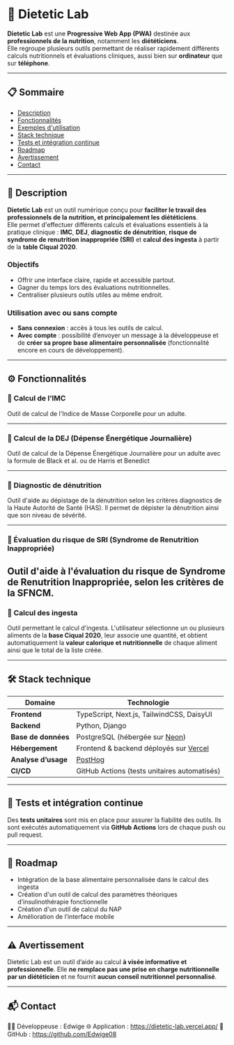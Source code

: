 # 🧪 Dietetic Lab

**Dietetic Lab** est une **Progressive Web App (PWA)** destinée aux **professionnels de la nutrition**, notamment les **diététiciens**.  
Elle regroupe plusieurs outils permettant de réaliser rapidement différents calculs nutritionnels et évaluations cliniques, aussi bien sur **ordinateur** que sur **téléphone**.

---

## 📋 Sommaire

- [Description](#-description)
- [Fonctionnalités](#-fonctionnalités)
- [Exemples d'utilisation](#-exemples-dutilisation)
- [Stack technique](#-stack-technique)
- [Tests et intégration continue](#-tests-et-intégration-continue)
- [Roadmap](#-roadmap)
- [Avertissement](#-avertissement)
- [Contact](#-contact)

---

## 🧠 Description

**Dietetic Lab** est un outil numérique conçu pour **faciliter le travail des professionnels de la nutrition, et principalement les diététiciens**.  
Elle permet d'effectuer différents calculs et évaluations essentiels à la pratique clinique : **IMC**, **DEJ**, **diagnostic de dénutrition**, **risque de syndrome de renutrition inappropriée (SRI)** et **calcul des ingesta** à partir de la **table Ciqual 2020**.

### Objectifs

- Offrir une interface claire, rapide et accessible partout.
- Gagner du temps lors des évaluations nutritionnelles.
- Centraliser plusieurs outils utiles au même endroit.

### Utilisation avec ou sans compte

- **Sans connexion** : accès à tous les outils de calcul.
- **Avec compte** : possibilité d’envoyer un message à la développeuse et de **créer sa propre base alimentaire personnalisée** (fonctionnalité encore en cours de développement).

---

## ⚙️ Fonctionnalités

### 🔹 Calcul de l’IMC
Outil de calcul de l'Indice de Masse Corporelle pour un adulte.

---

### 🔹 Calcul de la DEJ (Dépense Énergétique Journalière)
Outil de calcul de la Dépense Énergétique Journalière pour un adulte avec la formule de Black et al. ou de Harris et Benedict

---

### 🔹 Diagnostic de dénutrition
Outil d'aide au dépistage de la dénutrition selon les critères diagnostics de la Haute Autorité de Santé (HAS). Il permet de dépister la dénutrition ainsi que son niveau de sévérité. 

---

### 🔹 Évaluation du risque de SRI (Syndrome de Renutrition Inappropriée)
Outil d'aide à l'évaluation du risque de Syndrome de Renutrition Inappropriée, selon les critères de la SFNCM.
---

### 🔹 Calcul des ingesta
Outil permettant le calcul d'ingesta. L'utilisateur sélectionne un ou plusieurs aliments de la **base Ciqual 2020**, leur associe une quantité, et obtient automatiquement la **valeur calorique et nutritionnelle** de chaque aliment ainsi que le total de la liste créée.

---

## 🛠️ Stack technique

| Domaine | Technologie |
|----------|--------------|
| **Frontend** | TypeScript, Next.js, TailwindCSS, DaisyUI |
| **Backend** | Python, Django |
| **Base de données** | PostgreSQL (hébergée sur [Neon](https://neon.tech)) |
| **Hébergement** | Frontend & backend déployés sur [Vercel](https://vercel.com) |
| **Analyse d’usage** | [PostHog](https://posthog.com) |
| **CI/CD** | GitHub Actions (tests unitaires automatisés) |

---

## 🧪 Tests et intégration continue

Des **tests unitaires** sont mis en place pour assurer la fiabilité des outils.
Ils sont exécutés automatiquement via **GitHub Actions** lors de chaque push ou pull request.

---

## 🚀 Roadmap

- Intégration de la base alimentaire personnalisée dans le calcul des ingesta
- Création d'un outil de calcul des paramètres théoriques d’insulinothérapie fonctionnelle
- Création d'un outil de calcul du NAP
- Amélioration de l’interface mobile

---

## ⚠️ Avertissement

Dietetic Lab est un outil d’aide au calcul **à visée informative et professionnelle**.
Elle **ne remplace pas une prise en charge nutritionnelle par un diététicien** et ne fournit **aucun conseil nutritionnel personnalisé**.

---

## 📬 Contact

👩‍💻 Développeuse : Edwige
🌐 Application : https://dietetic-lab.vercel.app/
🐙 GitHub : https://github.com/Edwige08